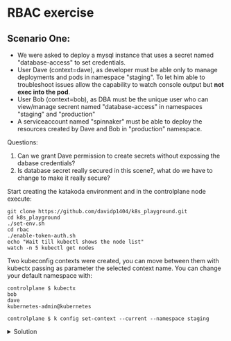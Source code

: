 # RBAC exercise

## Scenario One:
- We were asked to deploy a mysql instance that uses a secret named "database-access" to set credentials.
- User Dave (context=dave), as developer must be able only to manage deployments and pods in namespace "staging". To let him able to troubleshoot issues allow the capability to watch console output but __not exec into the pod__.
- User Bob (context=bob), as DBA must be the unique user who can view/manage secrent named "database-access" in namespaces "staging" and "production"
- A serviceaccount named "spinnaker" must be able to deploy the resources created by Dave and Bob in "production" namespace.

Questions:
1. Can we grant Dave permission to create secrets without expossing the dabase credentials?
2. Is database secret really secured in this scene?, what do we have to change to make it really secure?

Start creating the katakoda environment and in the controlplane node execute:
```
git clone https://github.com/davidp1404/k8s_playground.git
cd k8s_playground
./set-env.sh
cd rbac
./enable-token-auth.sh
echo "Wait till kubectl shows the node list"
watch -n 5 kubectl get nodes
```
Two kubeconfig contexts were created, you can move between them with kubectx passing as parameter the selected context name.
You can change your default namespace with:
```
controlplane $ kubectx
bob
dave
kubernetes-admin@kubernetes

controlplane $ k config set-context --current --namespace staging
```

<details close>
<summary> Solution</summary>
<br>
    
EnCt2ddb22ccdf22d68c21fa0c5d299ba10ffae6c29dbddb22ccdf22d68c21fa0c5d2o3bSnNe70AJ
KPpMrEmLpVd486NaXbKXg8SfOUI+BM8skAWZZWN+I8k0DSLLt0SjhC7/mzSlyze6AfKlr6FwUizuNRuK
DzE1UaMLvZpv/AtJhVErX4LZhH2XxRrc0XwnEnIlfDNdWhfcgF+KW+HTkU3mMZtN7GSLNI2ebFf1CeBU
ry7T5QUq6KqvTKKHBzM1DFz4QzEJChAH5Xn8Z9XZvJtP9Bc7ejwPXY58T9b6DMRgumhkYoI7GFuOVD22
Ie7LSE0HpIsGJQDgP4uabpsZs5NKvhX6V4PXoxfF1u8YMqNEAXEacRpemLkBv+joYeL3/pqKIMQo6HDl
mce1W4PXbecDrKFuSlV8I+NYvwHzmEKUMLm1HY8RXBk5R1iA/gUCuc2hb1Ncc+ALHRaGbiH1WYlx6cIJ
caL4HmkPKVeqd8l5q6veuGxYI4HjSjaqNG4sqj9cXSlB4zWJWHGVJkBmkGVKmgk/vAKntUdLGnb4W7LR
RF79co4uYLioH56EEH4PnB6yiIo+PyXmWcDOVzvk/groNFiFbSndw+3fDUBR3dtQZLc7L9rpJGUCEhQ5
yjU0O4sbWjo5EykuSSiwL7p+IfdzhFBEUOUYY05H26R3hmXHSNXIABfJW2T7a18GMTocwSh9GkUfpPZB
VwxksOpTG1AUyesncikt5fMq124qfs7DqA9+i8KRYVB96hbVOsE5TePeX6BI8t/LPlqbFkBdx+OCMcML
ZXqBpBQrAv+BQoeus67a+EFt3QSwFVYceS/KFdiC5vz+o/OTZ2KSW/TB1D2SgTiaA6p9BPWqWN5Cmvb1
IlSN7et5s7r3yPEu/gWIq8+OY/jhUp8u6i8mH11GPqnRcIHhrFv+7c/oOCdmHx4K6BL5Ludv70Nj27S+
xKYRrU+/jWtQuCRnPy1AmCdC6h3BaputgsNxVMqmDkmTUe6AEVVHIo6KyzNGTcnpXl71imOL/W5LZjeM
rv4PPNtgvjWQ4YBjZ9m/m4LYIwZPYuLUf2Fow97Myhpg/lfNWKFHyA2VJ33qjgp7zKsFimrLo7uwpQOO
0Uf1wYkPzMHchO7Qz19JWj79nlD8P06z4N+n+75SWDjtGLhI7nIsxSyIBjR66IOebknWA9FstCqFZpF0
Mv3Euw7/8zQ8LOGr64MviNKojIs6SospUR0AJvqGvyNhMkd5pjtWZCMv9Qc3Kio+/cdLImRQSeer2HgU
CIyx2dcsCJZRCtZA65CXbzuTWGFUlTL1GIMYBmqNAKbrWhvoSnv6tGg9Ck2XMzsRjolCrmNyhKQgASC8
1rqKe1QfChAdoFGwsqf6RinFfOhNcQMnN4K23sE9ojPEx7gNSRuUdQTxU/WXESE3XLXJK61kgqaS4JLn
iCteFtmA2sQJ1uMD1QXZ5zz8AERjRWXnE8Qqwden/md37BVPOKbL3R5Q6vxgXLUS51UVuwt2eCSF8jMJ
Se4R5r+Dx4ZrGbzAKNUUjez6E8vrvjeHUyMqZyw/CqSAdzGmOoeByhDEF1mKPtW+FFRgZ0VrXpuu0UDK
eJ3Nv93/f21JIrkhAqo/wX1iM+sUntx6LvxXSGSHoPj0JIwEmS

Decrypt it at https://encipher.it
